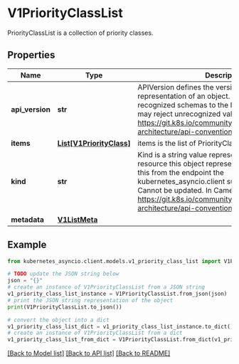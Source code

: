 # V1PriorityClassList

PriorityClassList is a collection of priority classes.

## Properties

Name | Type | Description | Notes
------------ | ------------- | ------------- | -------------
**api_version** | **str** | APIVersion defines the versioned schema of this representation of an object. Servers should convert recognized schemas to the latest internal value, and may reject unrecognized values. More info: https://git.k8s.io/community/contributors/devel/sig-architecture/api-conventions.md#resources | [optional] 
**items** | [**List[V1PriorityClass]**](V1PriorityClass.md) | items is the list of PriorityClasses | 
**kind** | **str** | Kind is a string value representing the REST resource this object represents. Servers may infer this from the endpoint the kubernetes_asyncio.client submits requests to. Cannot be updated. In CamelCase. More info: https://git.k8s.io/community/contributors/devel/sig-architecture/api-conventions.md#types-kinds | [optional] 
**metadata** | [**V1ListMeta**](V1ListMeta.md) |  | [optional] 

## Example

```python
from kubernetes_asyncio.client.models.v1_priority_class_list import V1PriorityClassList

# TODO update the JSON string below
json = "{}"
# create an instance of V1PriorityClassList from a JSON string
v1_priority_class_list_instance = V1PriorityClassList.from_json(json)
# print the JSON string representation of the object
print(V1PriorityClassList.to_json())

# convert the object into a dict
v1_priority_class_list_dict = v1_priority_class_list_instance.to_dict()
# create an instance of V1PriorityClassList from a dict
v1_priority_class_list_from_dict = V1PriorityClassList.from_dict(v1_priority_class_list_dict)
```
[[Back to Model list]](../README.md#documentation-for-models) [[Back to API list]](../README.md#documentation-for-api-endpoints) [[Back to README]](../README.md)


